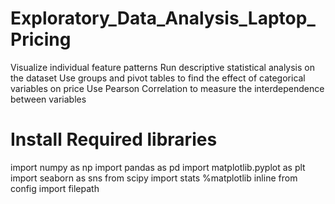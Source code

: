 # Exploratory_Data_Analysis_Laptop_Pricing
 Visualize individual feature patterns Run descriptive statistical analysis on the dataset Use groups and pivot tables to find the effect of categorical variables on price Use Pearson Correlation to measure the interdependence between variables

# Install Required libraries
import numpy as np
import pandas as pd
import matplotlib.pyplot as plt
import seaborn as sns
from scipy import stats
%matplotlib inline
from config import filepath
